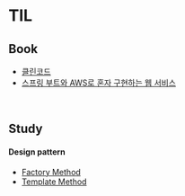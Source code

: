 # TIL

## Book

* <a href="https://y-e-un28.tistory.com/204" target="_blank" rel="noopener">클린코드</a>
* <a href="https://github.com/yeen28/freelec-springboot2-webservice/tree/main/freelec-springboot2-webservice">스프링 부트와 AWS로 혼자 구현하는 웹 서비스</a>

<br/>

## Study
#### Design pattern
* <a href="https://github.com/yeen28/TIL/tree/main/study/design-pattern/factory-method">Factory Method</a>
* <a href="https://github.com/yeen28/TIL/tree/main/study/designPattern/templateMethod">Template Method</a>
